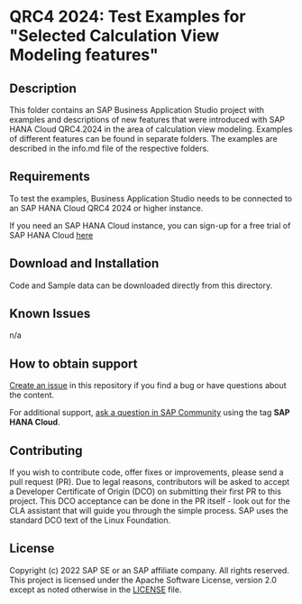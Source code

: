 # QRC4 2024: Test Examples for "Selected Calculation View Modeling features"

## Description
This folder contains an SAP Business Application Studio project with examples and descriptions of new features that were introduced with SAP HANA Cloud QRC4.2024 in the area of calculation view modeling. 
Examples of different features can be found in separate folders. The examples are described in the info.md file of the respective folders. 

## Requirements 
To test the examples, Business Application Studio needs to be connected to an SAP HANA Cloud QRC4 2024 or higher instance.

If you need an SAP HANA Cloud instance, you can sign-up for a free trial of SAP HANA Cloud [here](https://www.sap.com/cmp/td/sap-hana-cloud-trial.html)

## Download and Installation
Code and Sample data can be downloaded directly from this directory.

## Known Issues
n/a

## How to obtain support

[Create an issue](https://github.com/SAP-samples/<repository-name>/issues) in this repository if you find a bug or have questions about the content.
 
For additional support, [ask a question in SAP Community](https://answers.sap.com/questions/ask.html) using the tag **SAP HANA Cloud**.

## Contributing
If you wish to contribute code, offer fixes or improvements, please send a pull request (PR). Due to legal reasons, contributors will be asked to accept a Developer Certificate of Origin (DCO) on submitting their first PR to this project. This DCO acceptance can be done in the PR itself - look out for the CLA assistant that will guide you through the simple process. SAP uses the standard DCO text of the Linux Foundation.

## License
Copyright (c) 2022 SAP SE or an SAP affiliate company. All rights reserved. This project is licensed under the Apache Software License, version 2.0 except as noted otherwise in the [LICENSE](LICENSES/Apache-2.0.txt) file.

